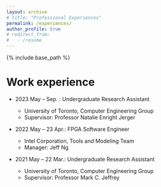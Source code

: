 ```yaml
---
layout: archive
# title: "Professional Experiences"
permalink: /experiences/
author_profile: true
# redirect_from:
#   - /resume
---
```


{% include base_path %}


Work experience
======

* 2023 May – Sep. : Undergraduate Research Assistant
  * University of Toronto, Computer Engineering Group
  * Supervisor: Professor Natalie Enright Jerger

* 2022 May – 23 Apr.: FPGA Software Engineer
  * Intel Corporation, Tools and Modeling Team
  * Manager: Jeff Ng

* 2021 May – 22 Mar.: Undergraduate Research Assistant
  * University of Toronto, Computer Engineering Group
  * Supervisor: Professor Mark C. Jeffrey
